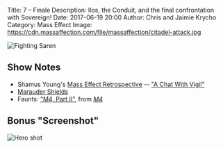 Title: 7 – Finale
Description: Ilos, the Conduit, and the final confrontation with Sovereign!
Date: 2017-06-19 20:00
Author: Chris and Jaimie Krycho
Category: Mass Effect
Image: https://cdn.massaffection.com/file/massaffection/citadel-attack.jpg

![Fighting Saren](https://cdn.massaffection.com/file/massaffection/citadel-attack.jpg)

## Show Notes

- Shamus Young's [Mass Effect Retrospective](http://www.shamusyoung.com/twentysidedtale/?p=27792) -- ["A Chat With Vigil"](http://www.shamusyoung.com/twentysidedtale/?p=28337)
- [Marauder Shields](http://koobismo.deviantart.com/art/Marauder-Shields-6-The-True-Catalyst-ME3-291069441)
- Faunts: ["M4, Part II"](https://fauntsmusic.bandcamp.com/track/m4-part-ii), from [_M4_](https://fauntsmusic.bandcamp.com/album/m4)

## Bonus "Screenshot"

![Hero shot](https://cdn.massaffection.com/file/massaffection/me1-hero-shot.jpg)